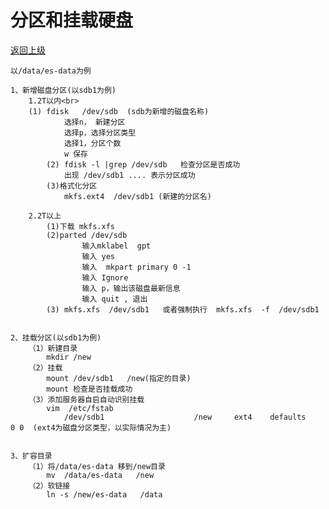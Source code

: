 # 分区和挂载硬盘

[返回上级](../catalog.md)

	以/data/es-data为例

	1、新增磁盘分区(以sdb1为例)
		1.2T以内<br>
		(1) fdisk   /dev/sdb  (sdb为新增的磁盘名称)
				选择n， 新建分区
				选择p，选择分区类型
				选择1，分区个数
				w 保存
			(2) fdisk -l |grep /dev/sdb   检查分区是否成功
				出现 /dev/sdb1 .... 表示分区成功
			(3)格式化分区
				mkfs.ext4  /dev/sdb1 (新建的分区名)
		
		2.2T以上
			(1)下载 mkfs.xfs
			(2)parted /dev/sdb
					输入mklabel  gpt
					输入 yes 
					输入  mkpart primary 0 -1
					输入 Ignore 
					输入 p，输出该磁盘最新信息
					输入 quit , 退出
			(3) mkfs.xfs  /dev/sdb1   或者强制执行  mkfs.xfs  -f  /dev/sdb1 


	2、挂载分区(以sdb1为例)
		（1）新建目录
			mkdir /new
		（2）挂载
			mount /dev/sdb1   /new(指定的目录)
			mount 检查是否挂载成功
		（3）添加服务器自启自动识别挂载
			vim  /etc/fstab
				/dev/sdb1                    /new     ext4    defaults        0 0  (ext4为磁盘分区类型，以实际情况为主)


	3、扩容目录
		（1）将/data/es-data 移到/new目录 
			mv  /data/es-data   /new
		（2）软链接
			ln -s /new/es-data   /data